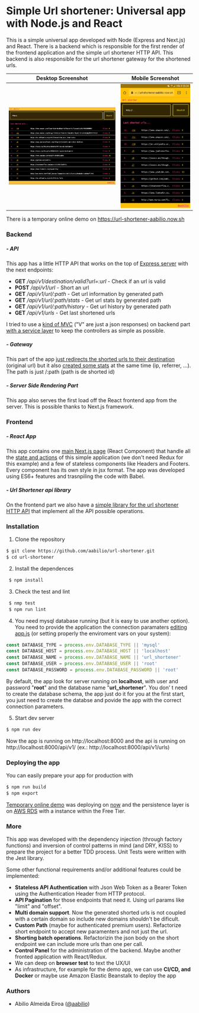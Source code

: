 # Simple Url shortener: Universal app with Node.js and React

This is a simple universal app developed with Node (Express and Next.js) and React. There is a backend which is responsible for the first render of the frontend application and the simple url shortener HTTP API. This backend is also responsible for the url shortener gateway for the shortened urls.

| Desktop Screenshot | Mobile Screenshot  |
|---|---|
|  ![Desktop Screenshot](https://github.com/aabilio/url-shortener/raw/master/static/Screenshot_Desktop.png "Desktop Screenshot")  | ![Mobile Screenshot](https://github.com/aabilio/url-shortener/raw/master/static/Screenshot_mobile.png "Mobile Screenshot") |

There is a temporary online demo on https://url-shortener-aabilio.now.sh

### Backend

##### - API

This app has a little HTTP API that works on the top of [Express server](https://github.com/aabilio/url-shortener/blob/master/server/server.js "Express server") with the next endpoints:

- **GET** */api/v1/destination/valid?url=:url* - Check if an url is valid
- **POST** */api/v1/url* - Short an url 
- **GET** */api/v1/url/:path* - Get url information by generated path
- **GET** */api/v1/url/:path/stats* - Get url stats by generated path
- **GET** */api/v1/url/:path/history* - Get url history by generated path
- **GET** */api/v1/urls* - Get last shortened urls

I tried to use a [kind of MVC](https://github.com/aabilio/url-shortener/tree/master/server "kind of MVC") ("V" are just a json responses) on backend part [with a service layer](https://github.com/aabilio/url-shortener/blob/master/server/utils/index.js "with a service layer") to keep the controllers as simple as possible.

##### - Gateway

This part of the app [just redirects the shorted urls to their destination](https://github.com/aabilio/url-shortener/blob/master/server/controllers/index.js#L29 "just redirects the shorted urls to their destination") (original url) but it also [created some stats](https://github.com/aabilio/url-shortener/blob/master/server/utils/index.js#L23 " created some stats") at the same time (ip, referrer, ...). The path is just <domain>/:path (path is de shorted id)

##### - Server Side Rendering Part

This app also serves the first load off the React frontend app from the server. This is possible thanks to Next.js framework.

### Frontend

##### - React App

This app contains one [main Next.js page](https://github.com/aabilio/url-shortener/blob/master/pages/index.js "main Next.js page") (React Component) that handle all the [state and actions](https://github.com/aabilio/url-shortener/blob/master/pages/index.js#L17 "state and actions") of this simple application (we don't need Redux for this example) and a few of stateless components like Headers and Footers. Every component has its own style in jsx format.
The app was developed using ES6+ features and trasnpiling the code with Babel.

##### - Url Shortener api library

On the frontend part we also have a [simple library for the url shortener HTTP API](https://github.com/aabilio/url-shortener/blob/master/client-libs/url-shortener/index.js "simple library for the url shortener HTTP API") that implement all the API possible operations.

### Installation

1. Clone the repository
```bash
$ git clone https://github.com/aabilio/url-shortener.git
$ cd url-shortener
```

2. Install the dependences
```bash
 $ npm install
```

3. Check the test and lint
```bash
 $ nmp test
 $ npm run lint
```

4. You need mysql database running (but it is easy to use another option). You need to provide the application the connection paramaters [editing app.js](https://github.com/aabilio/url-shortener/blob/master/app.js#L17 "editing app.js") (or setting properly the enviroment vars on your system):
```javascript
const DATABASE_TYPE = process.env.DATABASE_TYPE || 'mysql'
const DATABASE_HOST = process.env.DATABASE_HOST || 'localhost'
const DATABASE_NAME = process.env.DATABASE_NAME || 'url_shortener'
const DATABASE_USER = process.env.DATABASE_USER || 'root'
const DATABASE_PASSWORD = process.env.DATABASE_PASSWORD || 'root'
```
By default, the app look for server running on **localhost**, with user and password "**root**" and the database name "**url_shortener**". You don' t need to create the database schema, the app just do it for you at the first start, you just need to create the databse and povide the app with the correct connection parameters.

5. Start dev server
```bash
$ npm run dev
```


Now the app is running on http://localhost:8000 and the api is running on http://localhost:8000/api/v1/ (ex.: http://localhost:8000/api/v1/urls)


### Deploying the app

You can easily prepare your app for production with
```bash
$ npm run build
$ npm export
```

[Temporary online demo](https://url-shortener-aabilio.now.sh "Temporary online demo") was deploying on [now](https://zeit.co/now "now") and the persistence layer is on [AWS RDS](https://aws.amazon.com/es/rds/ "AWS RDS") with a instance within the Free Tier.

### More

This app was developed with the dependency injection (through factory functions) and inversion of control patterns in mind (and DRY, KISS) to prepare the project for a better TDD process. Unit Tests were written with the Jest library.

Some other functional requirements and/or additional features could be implemented:

* **Stateless API Authentication** with Json Web Token as a Bearer Token using the Authentication Header from HTTP protocol.
* **API Pagination** for those endpoints that need it. Using url params like "limit" and "offset".
* **Multi domain support**. Now the generated shorted urls is not coupled with a certain domain so include new domains shouldn't be dificult.
* **Custom Path** (maybe for authenticated premium users). Refactorize short endpoint to accept new paramenters and not just the url.
* **Shorting batch operations**. Refactorizin the json body on the short endpoint we can include more urls than one per call.
* **Control Panel** for the administration of the backend. Maybe another fronted application with React/Redux.
* We can deep on **browser test** to text the UX/UI
* As infrastructure, for example for the demo app, we can use **CI/CD, and Docker** or maybe use Amazon Elastic Beanstalk to deploy the app

### Authors

* Abilio Almeida Eiroa ([@aabilio](https://twitter.com/aabilio "@aabilio"))